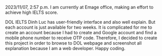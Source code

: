 2023/11/07, 2:57 p.m. I am currently at Emage office, making an effort to achieve high IELTS score.

DOL IELTS Dinh Luc has user-friendly interface and also well explain. But each account is just available for two weeks. It is complicated for me to create an account because I had to create and Google account and find a mobile phone number to receive OTP code. Therefore, I decided to create this project in order to browse to DOL webpage and screenshot all explanation because I am a web developer. Happy coding.
